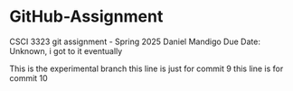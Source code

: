 # GitHub-Assignment
CSCI 3323 git assignment - Spring 2025
Daniel Mandigo
Due Date: Unknown, i got to it eventually

This is the experimental branch
this line is just for commit 9
this line is for commit 10